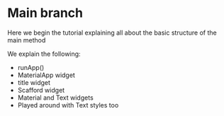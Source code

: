 # Main branch

Here we begin the tutorial explaining all about the basic structure of the main method

We explain the following:

* runApp()
* MaterialApp widget
* title widget
* Scafford widget
* Material and Text widgets
* Played around with Text styles too
